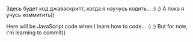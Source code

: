 ﻿Здесь будет код джаваскрипт, когда я научусь кодить... :) ;)
А пока я учусь коммитить))

Here will be JavaScript code when I learn how to code... :) ;)
But for now, I'm learning to commit))
